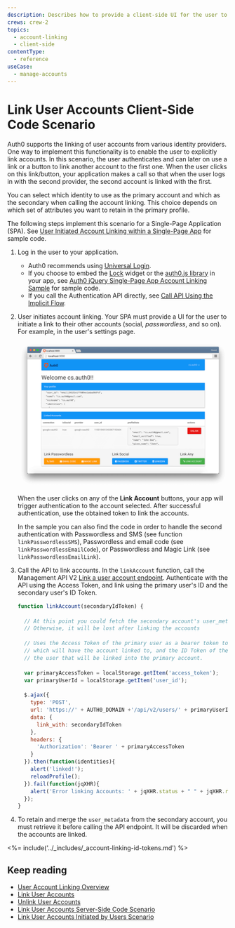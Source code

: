 ```yaml
---
description: Describes how to provide a client-side UI for the user to authenticate to their other accounts and link these to their primary account using a SPA scenario.
crews: crew-2
topics:
  - account-linking
  - client-side
contentType:
  - reference
useCase:
  - manage-accounts
---
```


# Link User Accounts Client-Side Code Scenario

Auth0 supports the linking of user accounts from various identity providers. One way to implement this functionality is to enable the user to explicitly link accounts. In this scenario, the user authenticates and can later on use a link or a button to link another account to the first one. When the user clicks on this link/button, your application makes a call so that when the user logs in with the second provider, the second account is linked with the first.

You can select which identity to use as the primary account and which as the secondary when calling the account linking. This choice depends on which set of attributes you want to retain in the primary profile.

The following steps implement this scenario for a Single-Page Application (SPA). See [User Initiated Account Linking within a Single-Page App](https://github.com/auth0/auth0-link-accounts-sample/tree/master/SPA) for sample code.

1. Log in the user to your application. 

    - Auth0 recommends using [Universal Login](/hosted-pages/login). 
    - If you choose to embed the [Lock](/libraries/lock/v11) widget or the [auth0.js library](/libraries/auth0js/v9) in your app, see [Auth0 jQuery Single-Page App Account Linking Sample](https://github.com/auth0-samples/auth0-link-accounts-sample/tree/master/SPA) for sample code.
    - If you call the Authentication API directly, see [Call API Using the Implicit Flow](/flows/guides/implicit/call-api-implicit).

2. User initiates account linking. Your SPA must provide a UI for the user to initiate a link to their other accounts (social, <dfn data-key="passwordless">passwordless</dfn>, and so on). For example, in the user's settings page.

    ![SPA user setting's page](/media/articles/link-accounts/spa-user-settings.png)

    When the user clicks on any of the **Link Account** buttons, your app will trigger authentication to the account selected. After successful authentication, use the obtained token to link the accounts.

    In the sample you can also find the code in order to handle the second authentication with Passwordless and SMS (see function `linkPasswordlessSMS`), Passwordless and email code (see `linkPasswordlessEmailCode`), or Passwordless and Magic Link (see `linkPasswordlessEmailLink`).

3. Call the API to link accounts. In the `linkAccount` function, call the Management API V2 [Link a user account endpoint](/api/v2#!/Users/post_identities). Authenticate with the API using the Access Token, and link using the primary user's ID and the secondary user's ID Token.

    ```js
    function linkAccount(secondaryIdToken) {

      // At this point you could fetch the secondary account's user_metadata for merging with the primary account.
      // Otherwise, it will be lost after linking the accounts

      // Uses the Access Token of the primary user as a bearer token to identify the account
      // which will have the account linked to, and the ID Token of the secondary user, to identify
      // the user that will be linked into the primary account.

      var primaryAccessToken = localStorage.getItem('access_token');
      var primaryUserId = localStorage.getItem('user_id');

      $.ajax({
        type: 'POST',
        url: 'https://' + AUTH0_DOMAIN +'/api/v2/users/' + primaryUserId + '/identities',
        data: {
          link_with: secondaryIdToken
        },
        headers: {
          'Authorization': 'Bearer ' + primaryAccessToken
        }
      }).then(function(identities){
        alert('linked!');
        reloadProfile();
      }).fail(function(jqXHR){
        alert('Error linking Accounts: ' + jqXHR.status + " " + jqXHR.responseText);
      });
    }
    ```

4. To retain and merge the `user_metadata` from the secondary account, you must retrieve it before calling the API endpoint. It will be discarded when the accounts are linked.

<%= include('../_includes/_account-linking-id-tokens.md') %>

## Keep reading

* [User Account Linking Overview](/users/concepts/overview-user-account-linking)
* [Link User Accounts](/users/guides/link-user-accounts)
* [Unlink User Accounts](/users/guides/unlink-user-accounts)
* [Link User Accounts Server-Side Code Scenario](/users/references/link-accounts-server-side-scenario)
* [Link User Accounts Initiated by Users Scenario](/users/references/link-accounts-user-initiated-scenario)
